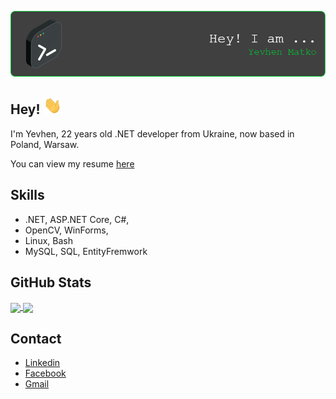 ![Header](https://github.com/ymatko/ymatko/blob/main/assets/github-header-image.png)

## Hey! <img src="https://github.com/ymatko/ymatko/blob/main/assets/Hi.gif" width="29px">

I'm Yevhen, 22 years old .NET developer from Ukraine, now based in Poland, Warsaw.

You can view my resume [here](https://github.com/ymatko/ymatko/blob/main/assets/CV.pdf)




## Skills
-  .NET, ASP.NET Core, C#,  
-  OpenCV, WinForms, 
-  Linux, Bash
-  MySQL, SQL, EntityFremwork

## GitHub Stats
<a align="center">
<a href="https://github.com/ymatko/ymatko">
  <img align="center" src="https://github-readme-stats.vercel.app/api?username=ymatko&show_icons=true&line_height=27&count_private=true&title_color=00c732&text_color=c9cacc&icon_color=00c732&bg_color=1d1f21"/>
</a>
<a href="https://github.com/ymatko/ymatko">
  <img align="center" src="https://github-readme-stats.vercel.app/api/top-langs/?username=ymatko&hide=html&title_color=00c732&text_color=c9cacc&bg_color=1d1f21&langs_count=3"/>
</a>
</a>

## Contact
- [Linkedin](https://www.linkedin.com/in/yevhen-matko/)
- [Facebook](https://www.facebook.com/yevhen.matko/)
- [Gmail](n246v1j80x6t@gmail.com)
